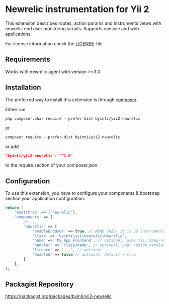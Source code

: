 Newrelic instrumentation for Yii 2
==================================

This extension describes routes, action params and instruments views with newrelic end user monitoring scripts.
Supports console and web applications.

For license information check the [LICENSE](LICENSE)-file.

Requirements
------------

Works with newrelic agent with version >=3.0

Installation
------------

The preferred way to install this extension is through [composer](http://getcomposer.org/download/).

Either run

```
php composer.phar require --prefer-dist byinti/yii2-newrelic
```

or 

```
composer require --prefer-dist byinti/yii2-newrelic
```

or add

```json
"byinti/yii2-newrelic": "^1.0"
```

to the require section of your composer.json.


Configuration
-------------

To use this extension, you have to configure your components & bootstrap section your application configuration:

```php
return [
    'bootstrap' => ['newrelic'],
    'components' => [
        // ...
        'newrelic' => [
            'enableEndUser' => true, // MIND THIS! It is JS instrumentation for end user. Default is true.
            'class' => 'byinti\yii\newrelic\Newrelic',
            'name' => 'My App Frontend', // optional, uses Yii::$app->name by default
            'handler' => 'class/name', // optional, your custom handler
            'licence' => '...', // optional
            'enabled' => false // optional, default = true
        ]
    ],
];
```

Packagist Repository
--------------------

https://packagist.org/packages/byinti/yii2-newrelic